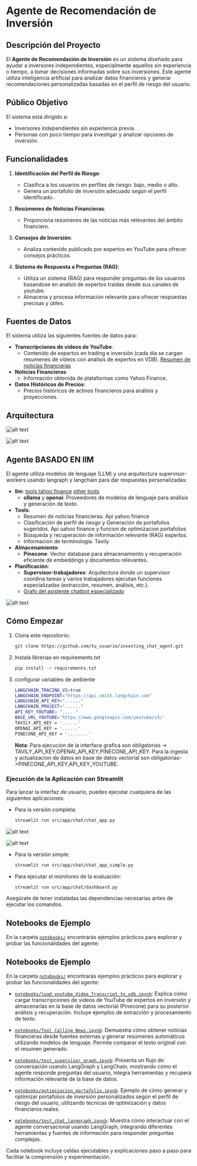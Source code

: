 # Agente de Recomendación de Inversión

## Descripción del Proyecto

El **Agente de Recomendación de Inversión** es un sistema diseñado para ayudar a inversores independientes, especialmente aquellos sin experiencia o tiempo, a tomar decisiones informadas sobre sus inversiones. Este agente utiliza inteligencia artificial para analizar datos financieros y generar recomendaciones personalizadas basadas en el perfil de riesgo del usuario.

## Público Objetivo

El sistema está dirigido a:
- Inversores independientes sin experiencia previa.
- Personas con poco tiempo para investigar y analizar opciones de inversión.

## Funcionalidades

1. **Identificación del Perfil de Riesgo**:
   - Clasifica a los usuarios en perfiles de riesgo: bajo, medio o alto.
   - Genera un portafolio de inversión adecuado según el perfil identificado.

2. **Resúmenes de Noticias Financieras**:
   - Proporciona resúmenes de las noticias más relevantes del ámbito financiero.

3. **Consejos de Inversión**:
   - Analiza contenido publicado por expertos en YouTube para ofrecer consejos prácticos.

4. **Sistema de Respuesta a Preguntas (RAG)**:
   - Utiliza un sistema (RAG) para responder preguntas de los usuarios basandose en analsis de expertos traidas desde sus canales de youtube.
   - Almacena y procesa información relevante para ofrecer respuestas precisas y útiles.

## Fuentes de Datos

El sistema utiliza las siguientes fuentes de datos para:

- **Transcripciones de videos de YouTube**:
  - Contenido de expertos en trading e inversión (cada dia se cargan resumenes de videos con analisis de expertos en VDB). [Resumen de noticias financieras](src/app/extract_load_data/youtube_ingest.py)
- **Noticias Financieras**:
  - Información obtenida de plataformas como Yahoo Finance.
- **Datos Históricos de Precios**:
  - Precios históricos de activos financieros para análisis y proyecciones.

## Arquitectura

![alt text](image.png)

![alt text](image-1.png)

## Agente BASADO EN llM

El agente utiliza modelos de lenguaje (LLM) y una arquitectura supervisor-workers usando langraph y langchain para dar respuestas personalizadas:

- **llm**:
[tools tahoo finance](src/tools/custom_yahoo_finance_tools.py)
[other tools](src/tools/tools.py)
  - **ollama** y **openai**: Proveedores de modelos de lenguaje para análisis y generación de texto.
- **Tools**:
  - Resumen de noticias financieras. Api yahoo finance
  - Clasificación de perfil de riesgo y Generación de portafolios sugeridos. Api uahoo finance y funcion de optimizacion portafolios
  - Búsqueda y recuperación de información relevante (RAG) expertos.
  - Informacion de terminologia. Tavily
- **Almacenamiento**:
  - **Pinecone**: Vector database para almacenamiento y recuperación eficiente de embeddings y documentos relevantes.
- **Planificación**:
  - **Supervisor-trabajadores**: Arquitectura donde un supervisor coordina tareas y varios trabajadores ejecutan funciones especializadas (extracción, resumen, análisis, etc.).
  - [Grafo del asistente chatbot especializado](src/app/graphs/supervisor_graph.py)

![alt text](image-4.png)

## Cómo Empezar

1. Clona este repositorio:
   ```bash
   git clone https://github.com/tu_usuario/investing_chat_agent.git

2. Instala librerias en requirements.txt
   ```bash
   pip install -r requirements.txt

4. configurar variables de ambiente

    ```bash
    LANGCHAIN_TRACING_V2=true
    LANGCHAIN_ENDPOINT="https://api.smith.langchain.com"
    LANGCHAIN_API_KEY="......"
    LANGCHAIN_PROJECT="......"
    API_KEY_YOUTUBE= "....."
    BASE_URL_YOUTUBE='https://www.googleapis.com/youtube/v3/'
    TAVILY_API_KEY = '......'
    OPENAI_API_KEY = '......'
    PINECONE_API_KEY = '........'
    ```
   **Nota**: Para ejecucion de la interface grafica son obligatorias -> TAVILY_API_KEY,OPENAI_API_KEY,PINECONE_API_KEY.
   Para la ingesta y actualizacion de datos en base de datos vectorial son obligatorias->PINECONE_API_KEY,API_KEY_YOUTUBE.
   
### Ejecución de la Aplicación con Streamlit

Para lanzar la interfaz de usuario, puedes ejecutar cualquiera de las siguientes aplicaciones:

- Para la versión completa:
  ```bash
  streamlit run src/app/chat/chat_app.py
  ```
![alt text](image-5.png)

![alt text](image-3.png)

- Para la versión simple:
  ```bash
  streamlit run src/app/chat/chat_app_simple.py
  ```

- Para ejecutar el monitoreo de la evaluación:
  ```bash
  streamlit run src/app/chat/dashboard.py
  ```

Asegúrate de tener instaladas las dependencias necesarias antes de ejecutar los comandos.


## Notebooks de Ejemplo

En la carpeta [`notebooks/`](notebooks/) encontrarás ejemplos prácticos para explorar y probar las funcionalidades del agente:

## Notebooks de Ejemplo

En la carpeta [`notebooks/`](notebooks/) encontrarás ejemplos prácticos para explorar y probar las funcionalidades del agente:

- [`notebooks/load_youtube_Video_Transcript_to_vdb.ipynb`](src/notebooks/load_youtube_Video_Transcript_to_vdb.ipynb):
  Explica cómo cargar transcripciones de videos de YouTube de expertos en inversión y almacenarlas en la base de datos vectorial (Pinecone) para su posterior análisis y recuperación. Incluye ejemplos de extracción y procesamiento de texto.

- [`notebooks/Tool Calling News.ipynb`](src/notebooks/Tool%20Calling%20News.ipynb):
  Demuestra cómo obtener noticias financieras desde fuentes externas y generar resúmenes automáticos utilizando modelos de lenguaje. Permite comparar el texto original con el resumen generado.

- [`notebooks/test_supervisor_graph.ipynb`](src/notebooks/test_supervisor_graph.ipynb):
  Presenta un flujo de conversación usando LangGraph y LangChain, mostrando cómo el agente responde preguntas del usuario, integra herramientas y recupera información relevante de la base de datos.

- [`notebooks/optimizacion_portafolio.ipynb`](src/notebooks/optimizacion_portafolio.ipynb):
  Ejemplo de cómo generar y optimizar portafolios de inversión personalizados según el perfil de riesgo del usuario, utilizando técnicas de optimización y datos financieros reales.

- [`notebooks/test_chat_langgraph.ipynb`](src/notebooks/test_chat_langgraph.ipynb):
  Muestra cómo interactuar con el agente conversacional usando LangGraph, integrando diferentes herramientas y fuentes de información para responder preguntas complejas.

Cada notebook incluye celdas ejecutables y explicaciones paso a paso para facilitar la comprensión y experimentación.
